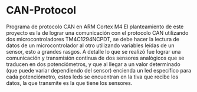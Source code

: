 # CAN-Protocol
Programa de protocolo CAN en ARM Cortex M4
El planteamiento de este proyecto es la de lograr una comunicación con el protocolo CAN utilizando dos
microcontroladores TM4C1294NCPDT, se debe hacer la lectura de datos de un microcontrolador al otro
utilizando variables leídas de un sensor, esto a grandes rasgos.
A detalle lo que se realizó fue lograr una comunicación y transmisión continua de dos sensores analógicos
que se traducen en dos potenciómetros, y que al llegar a un valor determinado (que puede variar
dependiendo del sensor) encienda un led específico para cada potenciómetro, estos leds se encuentran en
la tiva que recibe los datos, la que transmite es la que tiene los sensores.
